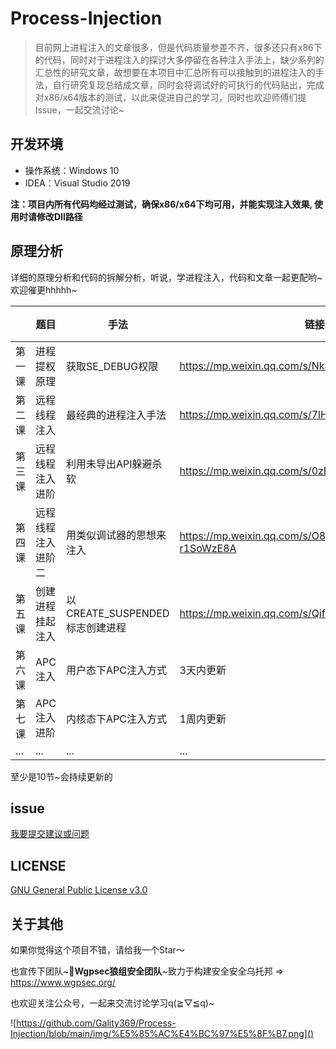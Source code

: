 # Process-Injection
>  目前网上进程注入的文章很多，但是代码质量参差不齐，很多还只有x86下的代码，同时对于进程注入的探讨大多停留在各种注入手法上，缺少系列的汇总性的研究文章，故想要在本项目中汇总所有可以接触到的进程注入的手法，自行研究复现总结成文章，同时会将调试好的可执行的代码贴出，完成对x86/x64版本的测试，以此来促进自己的学习，同时也欢迎师傅们提Issue，一起交流讨论~



## 开发环境

- 操作系统：Windows 10
- IDEA：Visual Studio 2019

**注：项目内所有代码均经过测试，确保x86/x64下均可用，并能实现注入效果, 使用时请修改Dll路径**



## 原理分析

详细的原理分析和代码的拆解分析，听说，学进程注入，代码和文章一起更配哟~欢迎催更hhhhh~

|        | 题目               | 手法                           | 链接                                              | 完成 |
| ------ | ------------------ | ------------------------------ | ------------------------------------------------- | ---- |
| 第一课 | 进程提权原理       | 获取SE_DEBUG权限               | https://mp.weixin.qq.com/s/NkJOfiRIBnqyzVh3_fE22Q | √    |
| 第二课 | 远程线程注入       | 最经典的进程注入手法           | https://mp.weixin.qq.com/s/7lHqfWrewgiVtTXGhVXfQA | √    |
| 第三课 | 远程线程注入进阶   | 利用未导出API躲避杀软          | https://mp.weixin.qq.com/s/0zBPrC42zB6fkDZAEn92ww | √    |
| 第四课 | 远程线程注入进阶二 | 用类似调试器的思想来注入       | https://mp.weixin.qq.com/s/O80hGlJWRMkH-r1SoWzE8A | √    |
| 第五课 | 创建进程挂起注入   | 以CREATE_SUSPENDED标志创建进程 | https://mp.weixin.qq.com/s/QifTJZGg4dtO9YtSv8a5Ug | √    |
| 第六课 | APC注入            | 用户态下APC注入方式            | 3天内更新                                         |      |
| 第七课 | APC注入进阶        | 内核态下APC注入方式            | 1周内更新                                         |      |
| ...    | ...                | ...                            | ...                                               |      |

至少是10节~会持续更新的



## issue

[我要提交建议或问题](https://github.com/Gality369/Process-Injection/issues)



## LICENSE

[GNU General Public License v3.0](https://github.com/Gality369/Process-Injection/blob/main/LICENSE)



## 关于其他

如果你觉得这个项目不错，请给我一个Star～

也宣传下团队~🎉**Wgpsec狼组安全团队**~致力于构建安全安全乌托邦 => https://www.wgpsec.org/

也欢迎关注公众号，一起来交流讨论学习q(≧▽≦q)~

![https://github.com/Gality369/Process-Injection/blob/main/img/%E5%85%AC%E4%BC%97%E5%8F%B7.png]()

